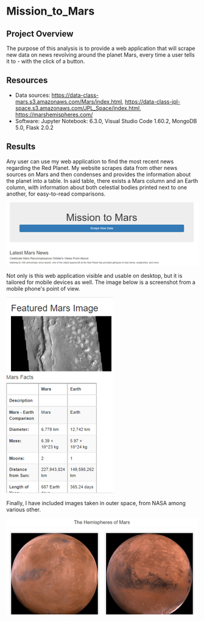 # Mission_to_Mars

## Project Overview
The purpose of this analysis is to provide a web application that will scrape new data on news revolving around the planet Mars, every time a user tells it to - with the click of a button. 

## Resources
- Data sources: https://data-class-mars.s3.amazonaws.com/Mars/index.html, https://data-class-jpl-space.s3.amazonaws.com/JPL_Space/index.html, https://marshemispheres.com/
- Software: Jupyter Notebook: 6.3.0, Visual Studio Code 1.60.2, MongoDB 5.0, Flask 2.0.2

## Results
Any user can use my web application to find the most recent news regarding the Red Planet. My website scrapes data from other news sources on Mars and then condenses and provides the information about the planet into a table. In said table, there exists a Mars column and an Earth column, with information about both celestial bodies printed next to one another, for easy-to-read comparisons. 

![Desktop View of the Mission to Mars Site](Resources/desktop_display.png)

Not only is this web application visible and usable on desktop, but it is tailored for mobile devices as well. The image below is a screenshot from a mobile phone's point of view.

![Mobile View of Web Application](Resources/mobile_display.png)

Finally, I have included images taken in outer space, from NASA among various other. 

![Hemispheres of Mars](Resources/hemispheres.png)